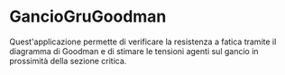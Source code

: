 # GancioGruGoodman
Quest'applicazione permette di verificare la resistenza a fatica tramite il diagramma di Goodman e di stimare le tensioni agenti sul gancio in prossimità della sezione critica.
